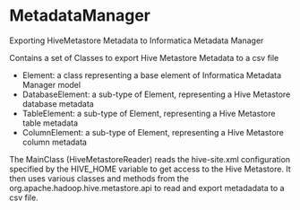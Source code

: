 # MetadataManager
Exporting HiveMetastore Metadata to Informatica Metadata Manager

Contains a set of Classes to export Hive Metastore Metadata to a csv file
- Element: a class representing a base element of Informatica Metadata Manager model
- DatabaseElement: a sub-type of Element, representing a Hive Metastore database metadata
- TableElement: a sub-type of Element, representing a Hive Metastore table metadata
- ColumnElement: a sub-type of Element, representing a Hive Metastore column metadata

The MainClass (HiveMetastoreReader) reads the hive-site.xml configuration specified by the HIVE_HOME variable to get access to the Hive Metastore. It then uses various classes and methods from the org.apache.hadoop.hive.metastore.api to read and export metadadata to a csv file.
